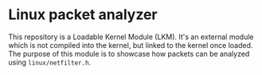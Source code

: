 # Linux packet analyzer

This repository is a Loadable Kernel Module (LKM). It's an external module which is not compiled into the kernel, but linked to the kernel once loaded. The purpose of this module is to showcase how packets can be analyzed using `linux/netfilter.h`.
